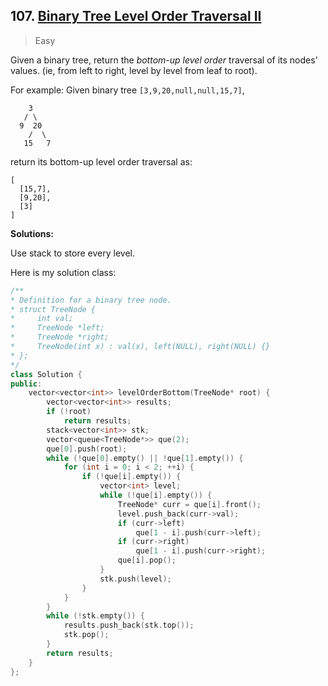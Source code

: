 ## 107. [Binary Tree Level Order Traversal II](https://leetcode.com/problems/binary-tree-level-order-traversal-ii/)

> Easy

Given a binary tree, return the *bottom-up level order* traversal of its nodes' values. (ie, from left to right, level by level from leaf to root).

For example:
Given binary tree `[3,9,20,null,null,15,7]`,

```
    3
   / \
  9  20
    /  \
   15   7
```

return its bottom-up level order traversal as:

```
[
  [15,7],
  [9,20],
  [3]
]
```



**Solutions:**

Use stack to store every level.

Here is my solution class:

```c++
/**
* Definition for a binary tree node.
* struct TreeNode {
*     int val;
*     TreeNode *left;
*     TreeNode *right;
*     TreeNode(int x) : val(x), left(NULL), right(NULL) {}
* };
*/
class Solution {
public:
	vector<vector<int>> levelOrderBottom(TreeNode* root) {
		vector<vector<int>> results;
		if (!root)
			return results;
		stack<vector<int>> stk;
		vector<queue<TreeNode*>> que(2);
		que[0].push(root);
		while (!que[0].empty() || !que[1].empty()) {
			for (int i = 0; i < 2; ++i) {
				if (!que[i].empty()) {
					vector<int> level;
					while (!que[i].empty()) {
						TreeNode* curr = que[i].front();
						level.push_back(curr->val);
						if (curr->left)
							que[1 - i].push(curr->left);
						if (curr->right)
							que[1 - i].push(curr->right);
						que[i].pop();
					}
					stk.push(level);
				}
			}
		}
		while (!stk.empty()) {
			results.push_back(stk.top());
			stk.pop();
		}
		return results;
	}
};
```

